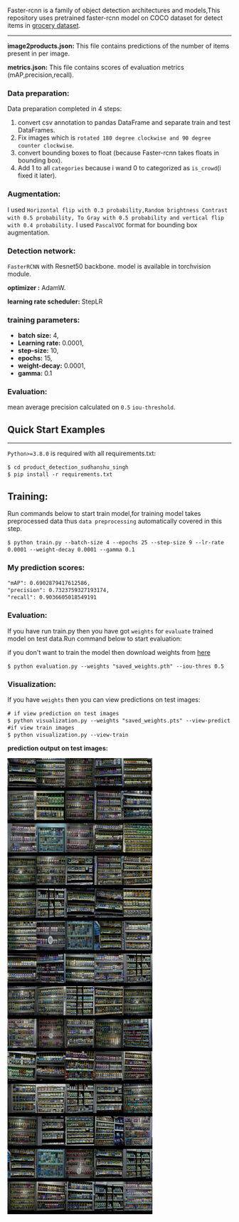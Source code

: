 Faster-rcnn is a family of object detection architectures and models,This repository uses pretrained faster-rcnn model on COCO dataset for detect items in [grocery dataset]("https://github.com/gulvarol/grocerydataset").

---

**image2products.json:** This file contains predictions of the number of items present in per image.

**metrics.json:** This file contains scores of evaluation metrics (mAP,precision,recall).

### **Data preparation:** 
Data preparation completed in 4 steps:

1. convert csv annotation to pandas DataFrame and separate train and test DataFrames.
2. Fix images which is `rotated 180 degree clockwise and 90 degree counter clockwise`.
3. convert bounding boxes to float (because Faster-rcnn takes floats in bounding box).
4. Add 1 to all `categories` because i wand 0 to categorized as `is_crowd`(i fixed it later).

### **Augmentation:**  
I used `Horizontal flip with 0.3 probability,Random brightness Contrast with 0.5 probability, To Gray with 0.5 probability and vertical flip with 0.4 probability.` I used `PascalVOC` format for bounding box augmentation.

### **Detection network:** 
`FasterRCNN` with Resnet50 backbone. model is available in torchvision module.

**optimizer :** AdamW.

**learning rate scheduler:** StepLR

### **training parameters:**

* **batch size:** 4,
* **Learning rate:** 0.0001,
* **step-size:** 10,
* **epochs:** 15,
* **weight-decay:** 0.0001,
* **gamma:** 0.1

### **Evaluation:**

mean average precision calculated on `0.5` `iou-threshold`. 

## **Quick Start Examples**
---

`Python>=3.8.0` is required with all requirements.txt:

    $ cd product_detection_sudhanshu_singh
    $ pip install -r requirements.txt

## **Training:**

Run commands below to start train model,for training model takes preprocessed data thus `data preprocessing` automatically covered in this step. 

    $ python train.py --batch-size 4 --epochs 25 --step-size 9 --lr-rate 0.0001 --weight-decay 0.0001 --gamma 0.1

### **My prediction scores:**

    "mAP": 0.6902879417612586,
    "precision": 0.7323759327193174,
    "recall": 0.9036605018549191


### **Evaluation:**

If you have run train.py then you have got `weights` for `evaluate` trained model on test data.Run command below to start evaluation:

if you don't want to train the model then download weights from [here](https://drive.google.com/file/d/1cglT0TNmfDRSUYhjK67BPqCJ5OQWzZSv/view?usp=sharing)

    $ python evaluation.py --weights "saved_weights.pth" --iou-thres 0.5

### **Visualization:**

If you have `weights` then you can view predictions on test images:

    # if view prediction on test images
    $ python visualization.py --weights "saved_weights.pts" --view-predict
    #if view train images
    $ python visualization.py --view-train

**prediction output on test images:**

![prediction image](saved_images.jpg)



